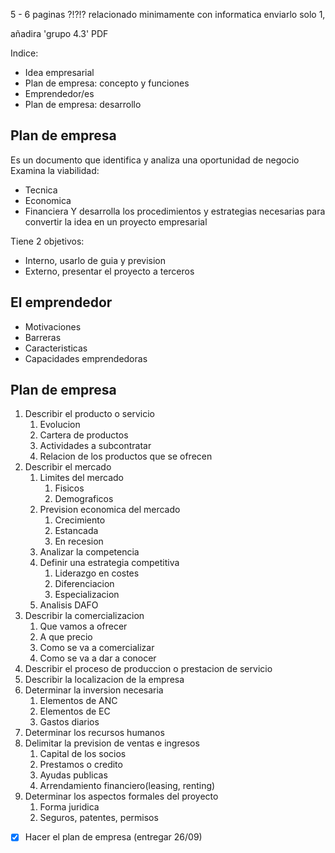 
5 - 6 paginas ?!?!?
relacionado minimamente con informatica
enviarlo solo 1,

añadira 'grupo 4.3'
PDF

Indice: 
- Idea empresarial
- Plan de empresa: concepto y funciones
- Emprendedor/es
- Plan de empresa: desarrollo

## Plan de empresa
Es un documento que identifica y analiza una oportunidad de negocio
Examina la viabilidad:
- Tecnica
- Economica
- Financiera
Y desarrolla los procedimientos y estrategias necesarias para convertir la idea en un proyecto empresarial

Tiene 2 objetivos:
- Interno, usarlo de guia y prevision
- Externo, presentar el proyecto a terceros

## El emprendedor
- Motivaciones
- Barreras
- Caracteristicas
- Capacidades emprendedoras

## Plan de empresa
1. Describir el producto o servicio
	1. Evolucion
	2. Cartera de productos
	3. Actividades a subcontratar
	4. Relacion de los productos que se ofrecen
3. Describir el mercado
	1. Limites del mercado
		1. Fisicos
		2. Demograficos
	2. Prevision economica del mercado
		1. Crecimiento
		2. Estancada
		3. En recesion
	3. Analizar la competencia
	4. Definir una estrategia competitiva
		1. Liderazgo en costes
		2. Diferenciacion
		3. Especializacion
	5. Analisis DAFO
4. Describir la comercializacion
	1. Que vamos a ofrecer
	2. A que precio
	3. Como se va a comercializar
	4. Como se va a dar a conocer
5. Describir el proceso de produccion o prestacion de servicio 
6. Describir la localizacion de la empresa
7. Determinar la inversion necesaria
	1. Elementos de ANC
	2. Elementos de EC
	3. Gastos diarios
8. Determinar los recursos humanos
9. Delimitar la prevision de ventas e ingresos
	1. Capital de los socios
	2. Prestamos o credito
	3. Ayudas publicas
	4. Arrendamiento financiero(leasing, renting)
10. Determinar los aspectos formales del proyecto
	1. Forma juridica
	2. Seguros, patentes, permisos

- [x] Hacer el plan de empresa (entregar 26/09)


